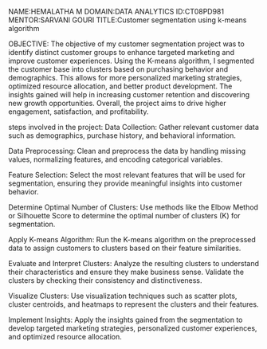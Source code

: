 NAME:HEMALATHA M
DOMAIN:DATA ANALYTICS
ID:CT08PD981
MENTOR:SARVANI GOURI
TITLE:Customer segmentation using k-means algorithm

OBJECTIVE:
The objective of my customer segmentation project was to identify distinct customer groups to enhance targeted marketing and improve customer experiences. Using the K-means algorithm, I segmented the customer base into clusters based on purchasing behavior and demographics. This allows for more personalized marketing strategies, optimized resource allocation, and better product development. The insights gained will help in increasing customer retention and discovering new growth opportunities. Overall, the project aims to drive higher engagement, satisfaction, and profitability.

steps involved in the project:
Data Collection: Gather relevant customer data such as demographics, purchase history, and behavioral information.

Data Preprocessing: Clean and preprocess the data by handling missing values, normalizing features, and encoding categorical variables.

Feature Selection: Select the most relevant features that will be used for segmentation, ensuring they provide meaningful insights into customer behavior.

Determine Optimal Number of Clusters: Use methods like the Elbow Method or Silhouette Score to determine the optimal number of clusters (K) for segmentation.

Apply K-means Algorithm: Run the K-means algorithm on the preprocessed data to assign customers to clusters based on their feature similarities.

Evaluate and Interpret Clusters: Analyze the resulting clusters to understand their characteristics and ensure they make business sense. Validate the clusters by checking their consistency and distinctiveness.

Visualize Clusters: Use visualization techniques such as scatter plots, cluster centroids, and heatmaps to represent the clusters and their features.

Implement Insights: Apply the insights gained from the segmentation to develop targeted marketing strategies, personalized customer experiences, and optimized resource allocation.

